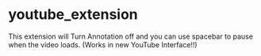 # youtube_extension
This extension will Turn Annotation off and you can use spacebar to pause when the video loads. (Works in new YouTube Interface!!)
